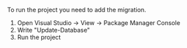 To run the project you need to add the migration.
 
1. Open Visual Studio -> View -> Package Manager Console
2. Write "Update-Database"
3. Run the project
